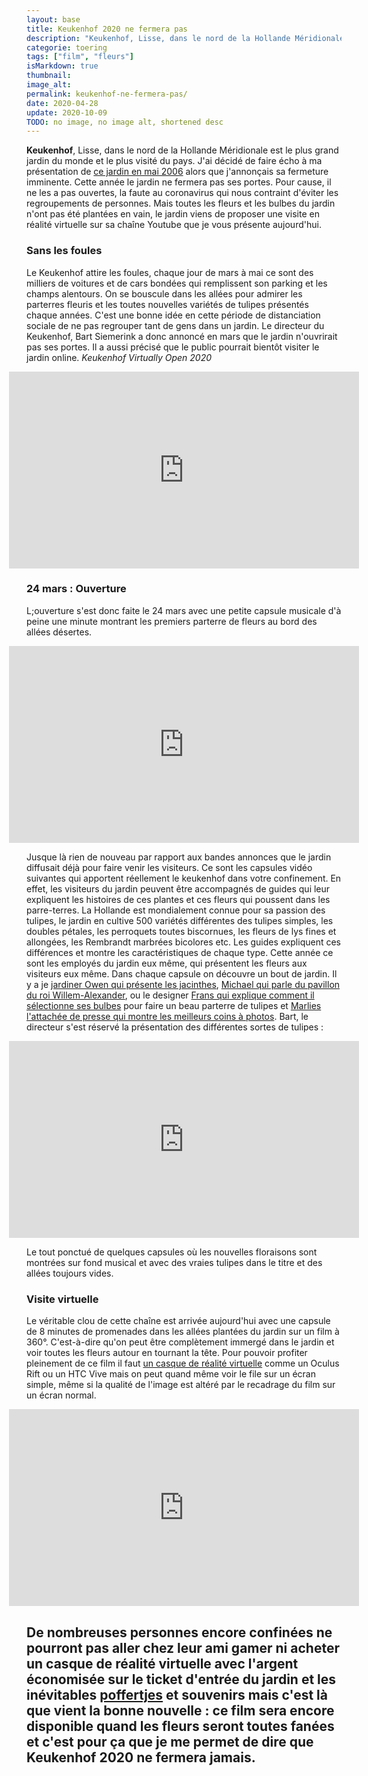 ```yaml
---
layout: base
title: Keukenhof 2020 ne fermera pas
description: "Keukenhof, Lisse, dans le nord de la Hollande Méridionale est le plus grand jardin du monde et le plus visité du pays. J'ai décidé de faire écho à ma pré"
categorie: toering
tags: ["film", "fleurs"]
isMarkdown: true
thumbnail: 
image_alt: 
permalink: keukenhof-ne-fermera-pas/
date: 2020-04-28
update: 2020-10-09
TODO: no image, no image alt, shortened desc
---
```


**Keukenhof**, Lisse, dans le nord de la Hollande Méridionale est le plus grand jardin du monde et le plus visité du pays. J'ai décidé de faire écho à ma présentation de [ce jardin en mai 2006](/les-derniers-jours-de-keukenhof) alors que j'annonçais sa fermeture imminente. Cette année le jardin ne fermera pas ses portes. Pour cause, il ne les a pas ouvertes, la faute au coronavirus qui nous contraint d'éviter les regroupements de personnes. Mais toutes les fleurs et les bulbes du jardin n'ont pas été plantées en vain, le jardin viens de proposer une visite en réalité virtuelle sur sa chaîne Youtube que je vous présente aujourd'hui.

### Sans les foules

Le Keukenhof attire les foules, chaque jour de mars à mai ce sont des milliers de voitures et de cars bondées qui remplissent son parking et les champs alentours. On se bouscule dans les allées pour admirer les parterres fleuris et les toutes nouvelles variétés de tulipes présentés chaque années. C'est une bonne idée en cette période de distanciation sociale de ne pas regrouper tant de gens dans un jardin. Le directeur du Keukenhof, Bart Siemerink a donc annoncé en mars que le jardin n'ouvrirait pas ses portes. Il a aussi précisé que le public pourrait bientôt visiter le jardin online. *Keukenhof Virtually Open 2020* 

<!-- HTML -->
<div style="display: flex; align-items: center; flex-direction: column;">
<iframe width="560" height="315" src="https://www.youtube.com/embed/a0VXJL1AT4g" frameborder="0" allow="accelerometer; autoplay; encrypted-media; gyroscope; picture-in-picture" allowfullscreen></iframe>
</div>
<!-- / HTML -->

### 24 mars : Ouverture

L;ouverture s'est donc faite le 24 mars avec une petite capsule musicale d'à peine une minute montrant les premiers parterre de fleurs au bord des allées désertes.

<!-- HTML -->
<div style="display: flex; align-items: center; flex-direction: column;">
<iframe width="560" height="315" src="https://www.youtube.com/embed/dqMA5s-N1Uw" frameborder="0" allow="accelerometer; autoplay; encrypted-media; gyroscope; picture-in-picture" allowfullscreen></iframe>
</div>
<!-- / HTML -->

Jusque là rien de nouveau par rapport aux bandes annonces que le jardin diffusait déjà pour faire venir les visiteurs. Ce sont les capsules vidéo suivantes qui apportent réellement le keukenhof dans votre confinement. En effet, les visiteurs du jardin peuvent être accompagnés de guides qui leur expliquent les histoires de ces plantes et ces  fleurs qui poussent dans les parre-terres. La Hollande est mondialement connue pour sa passion des tulipes, le jardin en cultive 500 variétés différentes des tulipes simples, les doubles pétales, les perroquets toutes biscornues, les fleurs de lys fines et allongées, les Rembrandt marbrées bicolores etc. Les guides expliquent ces différences et montre les caractéristiques de chaque type. Cette année ce sont les employés du jardin eux même, qui présentent les fleurs aux visiteurs eux même. Dans chaque capsule on découvre un bout de jardin. Il y a je [jardiner Owen qui présente les jacinthes](https://www.youtube.com/watch?v=t1PtndaSoh8&list=PLXmB70ZilxL5ssMcQeyWlBnH3ns7IJsxD&index=7), [Michael qui parle du pavillon du roi Willem-Alexander](https://www.youtube.com/watch?v=MtDM2nCK9s0&list=PLXmB70ZilxL5ssMcQeyWlBnH3ns7IJsxD&index=3), ou le designer [Frans qui explique comment il sélectionne ses bulbes](https://www.youtube.com/watch?v=l_1UNwq3JwE&list=PLXmB70ZilxL5ssMcQeyWlBnH3ns7IJsxD&index=17) pour faire un beau parterre de tulipes et [Marlies l'attachée de presse qui montre les meilleurs coins à photos](https://www.youtube.com/watch?v=-Q4AIqR7LWc&list=PLXmB70ZilxL5ssMcQeyWlBnH3ns7IJsxD&index=16). Bart, le directeur s'est réservé la présentation des différentes sortes de tulipes :

<!-- HTML -->
<div style="display: flex; align-items: center; flex-direction: column;">
<iframe width="560" height="315" src="https://www.youtube.com/embed/AGbAagV005s" frameborder="0" allow="accelerometer; autoplay; encrypted-media; gyroscope; picture-in-picture" allowfullscreen></iframe>
</div>
<!-- / HTML -->

Le tout ponctué de quelques capsules où les nouvelles floraisons sont montrées sur fond musical et avec des vraies tulipes dans le titre et des allées toujours vides.

### Visite virtuelle

Le véritable clou de cette chaîne est arrivée aujourd'hui avec une capsule de 8 minutes de promenades dans les allées plantées du jardin sur un film à 360°. C'est-à-dire qu'on peut être complètement immergé dans le jardin et voir toutes les fleurs autour en tournant la tête. Pour pouvoir profiter pleinement de ce film il faut [un casque de réalité virtuelle](https://fr.wikipedia.org/wiki/Casque_de_r%C3%A9alit%C3%A9_virtuelle) comme un Oculus Rift ou un HTC Vive mais on peut quand même voir le file sur un écran simple, même si la qualité de l'image est altéré par le recadrage du film sur un écran normal.

<!-- HTML -->
<div style="display: flex; align-items: center; flex-direction: column;">
<iframe width="560" height="315" src="https://www.youtube.com/embed/GUeI2iINhpY" frameborder="0" allow="accelerometer; autoplay; encrypted-media; gyroscope; picture-in-picture" allowfullscreen></iframe>
</div>
<!-- / HTML -->

De nombreuses personnes encore confinées ne pourront pas aller chez leur ami gamer ni acheter un casque de réalité virtuelle avec l'argent économisée sur le ticket d'entrée du jardin et les inévitables [poffertjes](/les-poffertjes) et souvenirs mais c'est là que vient la bonne nouvelle : ce film sera encore disponible quand les fleurs seront toutes fanées et c'est pour ça que je me permet de dire que **Keukenhof 2020 ne fermera jamais**.
---